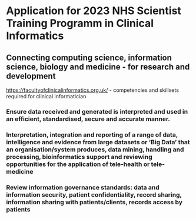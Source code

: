 # Application for 2023 NHS Scientist Training Programm in Clinical Informatics
## Connecting computing science, information science, biology and medicine - for research and development
https://facultyofclinicalinformatics.org.uk/ -  competencies and skillsets required for clinical informatician
### Ensure data received and generated is interpreted and used in an efficient, standardised, secure and accurate manner.
### Interpretation, integration and reporting of a range of data, intelligence and evidence from large datasets or ‘Big Data’ that an organisation/system produces, data mining, handling and processing, bioinformatics support and reviewing opportunities for the application of tele-health or tele-medicine
### Review information governance standards: data and information security, patient confidentiality, record sharing, information sharing with patients/clients, records access by patients

